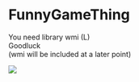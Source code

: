 # FunnyGameThing

<p>
You need library wmi (L) <br>
Goodluck <br>
(wmi will be included at a later point)
</p>
<img src="[https://media.istockphoto.com/id/1383831579/zh/%E5%90%91%E9%87%8F/double-thumbs-up-emoticon.jpg](https://media.istockphoto.com/id/1383831579/zh/%E5%90%91%E9%87%8F/double-thumbs-up-emoticon.jpg?s=1024x1024&w=is&k=20&c=h22c6Aof0DBJhAaxfy112gHyIehxs0PIuT4GNfeSDpU=)"></img>
